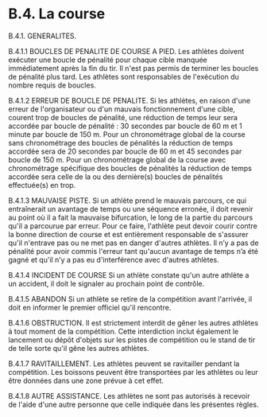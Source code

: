 # B.4. La course

B.4.1. GENERALITES.

B.4.1.1 BOUCLES DE PENALITE DE COURSE A PIED.
Les athlètes doivent exécuter une boucle de pénalité pour chaque cible manquée immédiatement après la
fin du tir. Il n'est pas permis de terminer les boucles de pénalité plus tard.
Les athlètes sont responsables de l'exécution du nombre requis de boucles.

B.4.1.2 ERREUR DE BOUCLE DE PENALITE.
Si les athlètes, en raison d'une erreur de l'organisateur ou d'un mauvais fonctionnement d'une cible, courent
trop de boucles de pénalité, une réduction de temps leur sera accordée par boucle de pénalité : 30
secondes par boucle de 60 m et 1 minute par boucle de 150 m.
Pour un chronométrage global de la course sans chronométrage des boucles de pénalités la réduction de
temps accordée sera de 20 secondes par boucle de 60 m et 45 secondes par boucle de 150 m.
Pour un chronométrage global de la course avec chronométrage spécifique des boucles de pénalités la
réduction de temps accordée sera celle de la ou des dernière(s) boucles de pénalités effectuée(s) en trop.

B.4.1.3 MAUVAISE PISTE.
Si un athlète prend le mauvais parcours, ce qui entraînerait un avantage de temps ou une séquence
erronée, il doit revenir au point où il a fait la mauvaise bifurcation, le long de la partie du parcours qu'il a
parcourue par erreur. Pour ce faire, l'athlète peut devoir courir contre la bonne direction de course et est
entièrement responsable de s'assurer qu'il n'entrave pas ou ne met pas en danger d'autres athlètes. Il n’y
a pas de pénalité pour avoir commis l'erreur tant qu'aucun avantage de temps n’a été gagné et qu'il n’y a
pas eu d'interférence avec d'autres athlètes.

B.4.1.4 INCIDENT DE COURSE
Si un athlète constate qu'un autre athlète a un accident, il doit le signaler au prochain point de contrôle.

B.4.1.5 ABANDON
Si un athlète se retire de la compétition avant l'arrivée, il doit en informer le premier officiel qu'il rencontre.

B.4.1.6 OBSTRUCTION.
Il est strictement interdit de gêner les autres athlètes à tout moment de la compétition. Cette interdiction
inclut également le lancement ou dépôt d'objets sur les pistes de compétition ou le stand de tir de telle
sorte qu'il gêne les autres athlètes.

B.4.1.7 RAVITAILLEMENT.
Les athlètes peuvent se ravitailler pendant la compétition. Les boissons peuvent être transportées par les
athlètes ou leur être données dans une zone prévue à cet effet.

B.4.1.8 AUTRE ASSISTANCE.
Les athlètes ne sont pas autorisés à recevoir de l'aide d'une autre personne que celle indiquée dans les
présentes règles.
